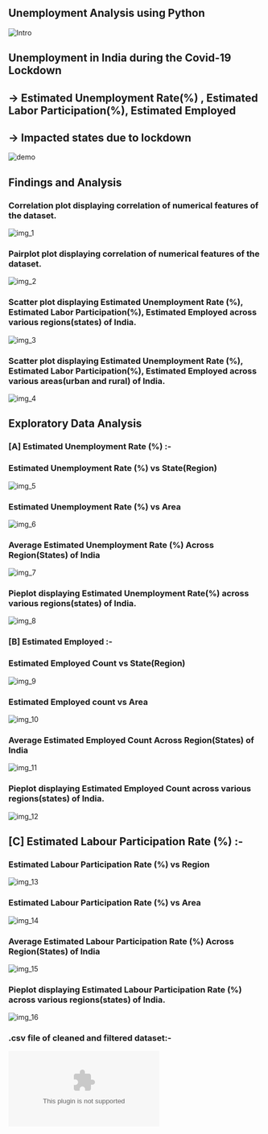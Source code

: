 ## Unemployment Analysis using Python
![Intro](https://github.com/ADVAIT135/OIBSIP/blob/a1ba30f82a3631062c9f075db7176cb3ac18156c/Task%202%3A%20Unemployment(in%20India)%20%20Analysis%20using%20Python/Oasis_data_science_Intern_task_2_Unemployment_analysis.png)


## Unemployment in India during the Covid-19 Lockdown
## -> Estimated Unemployment Rate(%) , Estimated Labor Participation(%), Estimated Employed
## -> Impacted states due to lockdown

![demo](https://github.com/ADVAIT135/OIBSIP/blob/e8dd27967622c7046642634f5afc34674b16b518/Task%202%3A%20Unemployment(in%20India)%20%20Analysis%20using%20Python/demo.png)

## Findings and Analysis
### Correlation plot displaying correlation of numerical features of the dataset.
![img_1](https://github.com/ADVAIT135/OIBSIP/blob/e8dd27967622c7046642634f5afc34674b16b518/Task%202%3A%20Unemployment(in%20India)%20%20Analysis%20using%20Python/corr.png)

### Pairplot plot displaying correlation of numerical features of the dataset.
![img_2](https://github.com/ADVAIT135/OIBSIP/blob/e8dd27967622c7046642634f5afc34674b16b518/Task%202%3A%20Unemployment(in%20India)%20%20Analysis%20using%20Python/pairplot.png)

### Scatter plot displaying Estimated Unemployment Rate (%), Estimated Labor Participation(%), Estimated Employed across various regions(states) of India.
![img_3](https://github.com/ADVAIT135/OIBSIP/blob/e8dd27967622c7046642634f5afc34674b16b518/Task%202%3A%20Unemployment(in%20India)%20%20Analysis%20using%20Python/scatterplot%20unemp%20and%20region.png)

### Scatter plot displaying Estimated Unemployment Rate (%), Estimated Labor Participation(%), Estimated Employed across various areas(urban and rural) of India.
![img_4](https://github.com/ADVAIT135/OIBSIP/blob/e8dd27967622c7046642634f5afc34674b16b518/Task%202%3A%20Unemployment(in%20India)%20%20Analysis%20using%20Python/scatterplot%20unemp%20and%20area.png)

## Exploratory Data Analysis
### [A] Estimated Unemployment Rate (%) :-
### Estimated Unemployment Rate (%) vs State(Region)
![img_5](https://github.com/ADVAIT135/OIBSIP/blob/e65c945be27a1f8d94548f3e9c21fd43b6a88c49/Task%202%3A%20Unemployment(in%20India)%20%20Analysis%20using%20Python/boxplot%20unemployment%20vs%20region%20.png)

### Estimated Unemployment Rate (%) vs Area
![img_6](https://github.com/ADVAIT135/OIBSIP/blob/e65c945be27a1f8d94548f3e9c21fd43b6a88c49/Task%202%3A%20Unemployment(in%20India)%20%20Analysis%20using%20Python/boxplot%20unemployment%20rate%20vs%20area.png)

### Average Estimated Unemployment Rate (%) Across Region(States) of India
![img_7](https://github.com/ADVAIT135/OIBSIP/blob/e65c945be27a1f8d94548f3e9c21fd43b6a88c49/Task%202%3A%20Unemployment(in%20India)%20%20Analysis%20using%20Python/barplot%20avg%20unemp%20rate%20vs%20region.png)

### Pieplot displaying Estimated Unemployment Rate(%) across various regions(states) of India.
![img_8](https://github.com/ADVAIT135/OIBSIP/blob/e8dd27967622c7046642634f5afc34674b16b518/Task%202%3A%20Unemployment(in%20India)%20%20Analysis%20using%20Python/pyplot%20unemp%20by%20region.png)

### [B] Estimated Employed :-
### Estimated Employed Count vs State(Region)
![img_9](https://github.com/ADVAIT135/OIBSIP/blob/b4f221b400f27c29f93b2303082ed8cb84bc7572/Task%202%3A%20Unemployment(in%20India)%20%20Analysis%20using%20Python/Estimated%20Employed%20Count%20vs%20State.png)

### Estimated Employed count vs Area
![img_10](https://github.com/ADVAIT135/OIBSIP/blob/ec40173687d284cee2bd6288d36986e851bcb34c/Task%202%3A%20Unemployment(in%20India)%20%20Analysis%20using%20Python/Box%20Estimated%20Employed%20Count%20vs%20Area.png)

### Average Estimated Employed Count Across Region(States) of India
![img_11](https://github.com/ADVAIT135/OIBSIP/blob/f8e6d4b8d513ce8b6a73bd742a927c3a24818cf9/Task%202%3A%20Unemployment(in%20India)%20%20Analysis%20using%20Python/Average%20Estimated%20Employed%20in%20each%20state.png)

### Pieplot displaying Estimated Employed Count across various regions(states) of India.
![img_12](https://github.com/ADVAIT135/OIBSIP/blob/ba80d08a55e85435ad775420b2559adc48d1835e/Task%202%3A%20Unemployment(in%20India)%20%20Analysis%20using%20Python/Estimated%20Employed%20vs%20region%20pie.png)

## [C] Estimated Labour Participation Rate (%) :-
### Estimated Labour Participation Rate (%) vs Region
![img_13](https://github.com/ADVAIT135/OIBSIP/blob/4881bfb06cbda2e56460b72deb04c3591edbadea/Task%202%3A%20Unemployment(in%20India)%20%20Analysis%20using%20Python/Estimated%20Labour%20Participation%20Rate%20(%25)%20vs%20State.png)

### Estimated Labour Participation Rate (%) vs Area
![img_14](https://github.com/ADVAIT135/OIBSIP/blob/3bc07fe381f5f26a5d849df67a2930d42f911a03/Task%202%3A%20Unemployment(in%20India)%20%20Analysis%20using%20Python/Estimated%20Labour%20Participation%20rate(%25)%20vs%20Area.png)

### Average Estimated Labour Participation Rate (%) Across Region(States) of India
![img_15](https://github.com/ADVAIT135/OIBSIP/blob/3c8188b10f5f644fd723edfd978ad48e3d26843b/Task%202%3A%20Unemployment(in%20India)%20%20Analysis%20using%20Python/Average%20Estimated%20Labour%20Participation%20Rate%20(%25)%20in%20each%20state.png)

### Pieplot displaying Estimated Labour Participation Rate (%) across various regions(states) of India.
![img_16](https://github.com/ADVAIT135/OIBSIP/blob/f948a8c1456213c6217bff528ea27c5003c121f9/Task%202%3A%20Unemployment(in%20India)%20%20Analysis%20using%20Python/Estimated%20Labour%20Participation%20Rate%20(%25)%20by%20Region(State).png)

### .csv file of cleaned and filtered dataset:- 
![Unemployment in India During Covid-19 cleaned and filtered dataset(.csv)](https://github.com/ADVAIT135/OIBSIP/blob/e8dd27967622c7046642634f5afc34674b16b518/Task%202%3A%20Unemployment(in%20India)%20%20Analysis%20using%20Python/unmeployment%20in%20India%20non%20null.csv)
